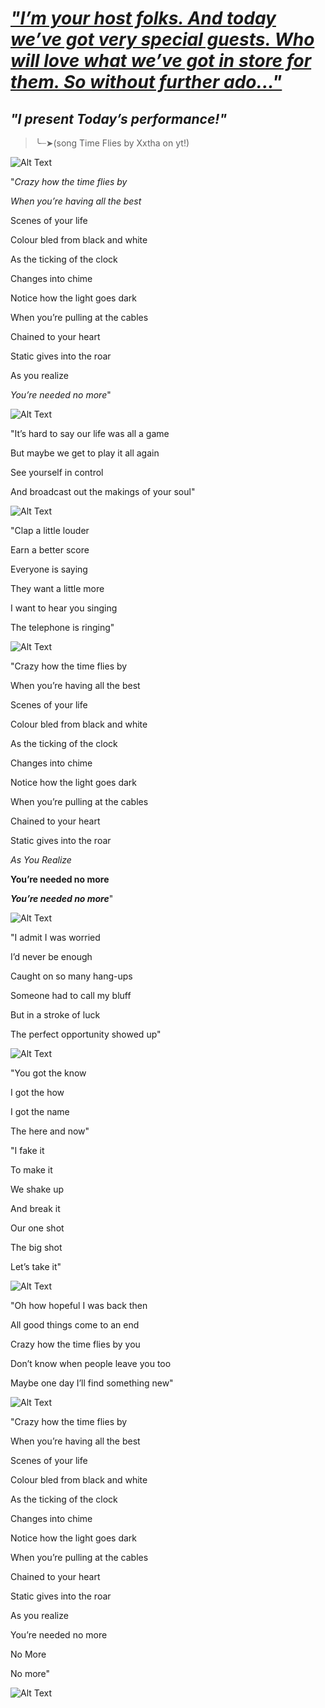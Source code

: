 # [_*"I’m your host folks. And today we’ve got very special guests. Who will love what we’ve got in store for them. So without further ado..."*_](https://www.youtube.com/watch?v=ApDhQlVNA-A&list=RDApDhQlVNA-A&start_radio=1)
##                                                 _*"I present Today’s performance!"*_
>╰┈➤(song Time Flies by Xxtha on yt!)

![Alt Text](https://i.pinimg.com/736x/26/ec/9b/26ec9b809148edc1cf88b5a169c81277.jpg)

"*Crazy how the time flies by*

*When you’re having all the best*

Scenes of your life

Colour bled from black and white

As the ticking of the clock

Changes into chime

Notice how the light goes dark

When you’re pulling at the cables

Chained to your heart

Static gives into the roar

As you realize

*You’re needed no more*"

![Alt Text](https://i.pinimg.com/736x/37/38/0d/37380dce49b66489157f6a853fee9951.jpg)

"It’s hard to say our life was all a game

But maybe we get to play it all again

See yourself in control

And broadcast out the makings of your soul"

![Alt Text](https://i.pinimg.com/736x/c6/f2/bd/c6f2bd2a3bd29ba6eb72d9a35b5e5056.jpg)

"Clap a little louder

Earn a better score

Everyone is saying

They want a little more

I want to hear you singing

The telephone is ringing"

![Alt Text](https://i.pinimg.com/736x/08/ff/8b/08ff8b3221cce7ffefbee8565a5dc052.jpg)

"Crazy how the time flies by

When you’re having all the best

Scenes of your life

Colour bled from black and white

As the ticking of the clock

Changes into chime

Notice how the light goes dark

When you’re pulling at the cables

Chained to your heart

Static gives into the roar

*As You Realize*

**You’re needed no more**

***You’re needed no more***"

![Alt Text](https://i.pinimg.com/1200x/1d/7f/82/1d7f821f0c37453c3a1c4b69e02d9311.jpg)

"I admit I was worried

I’d never be enough

Caught on so many hang-ups

Someone had to call my bluff

But in a stroke of luck

The perfect opportunity showed up"

![Alt Text](https://i.pinimg.com/736x/da/42/45/da42456181fa81e707c1edf73d9832df.jpg)

"You got the know

I got the how

I got the name

The here and now"


"I fake it 

To make it

We shake up

And break it

Our one shot

The big shot

Let’s take it"

![Alt Text](https://i.pinimg.com/736x/4f/fd/8d/4ffd8dd59ad2f1e90e88af74a40bb4e4.jpg)

"Oh how hopeful I was back then

All good things come to an end

Crazy how the time flies by you

Don’t know when people leave you too

Maybe one day I’ll find something new"

![Alt Text](https://i.pinimg.com/736x/ca/cd/39/cacd393634df3475153231c17532ff5d.jpg)

"Crazy how the time flies by

When you’re having all the best

Scenes of your life

Colour bled from black and white

As the ticking of the clock

Changes into chime

Notice how the light goes dark

When you’re pulling at the cables

Chained to your heart

Static gives into the roar

As you realize

You’re needed no more

No More

No more"

![Alt Text](https://i.pinimg.com/originals/bd/dc/d5/bddcd526cedc7b5675214e7ac4b54b45.gif)

